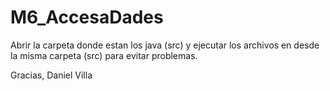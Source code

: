 # M6_AccesaDades
Abrir la carpeta donde estan los java (src) y ejecutar los archivos en desde la misma carpeta (src) para evitar problemas.

Gracias, 
    Daniel Villa

